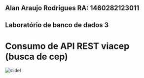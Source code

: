 ## Alan Araujo Rodrigues RA: 1460282123011

## Laboratório de banco de dados 3

# Consumo de API REST viacep (busca de cep)

![slide1](https://github.com/alantrs/Bertoti/blob/a6f958406dcfaafd62edc3ab216db935bf05b714/Lab3/ConsumoAPICEP/Imagens/API%20REST.jpeg)
